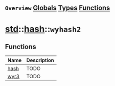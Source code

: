 ## `Overview` [Globals](./globals.md) [Types](./types.md) [Functions](./functions.md)
# [std](./../../std.md)::[hash](./../hash.md)::`wyhash2`
## Functions
|Name|Description|
|----|-----------|
|[hash](#todo)|TODO|
|[wyr3](#todo)|TODO|
